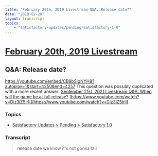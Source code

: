 ```yaml
---
title: "February 20th, 2019 Livestream Q&A: Release date?"
date: "2019-02-20"
layout: transcript
topics:
    - "satisfactory-updates/pending/satisfactory-1-0"
---
```

# [February 20th, 2019 Livestream](../2019-02-20.md)
## Q&A: Release date?
https://youtube.com/embed/CB9bSigNYH8?autoplay=1&start=4250&end=4257
This question was possibly duplicated with a more recent answer: [September 21st, 2021 Livestream Q&A: When will the game be at full release?](./yt-Diz3iZ5irII.md) [https://www.youtube.com/watch?v=Diz3iZ5irII](https://www.youtube.com/watch?v=Diz3iZ5irII)


### Topics
* [Satisfactory Updates > Pending > Satisfactory 1.0](../topics/satisfactory-updates/pending/satisfactory-1-0.md)

### Transcript

> release date we know it's not gonna fail
